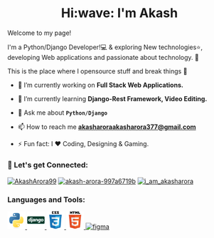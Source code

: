 <h1 align="center" dir="auto">Hi:wave: I'm Akash</h1>

<p>Welcome to my page!</p>
<p dir="auto">I'm a Python/Django Developer!💻 & exploring New technologies⭐, developing Web applications and passionate about technology. 🚀</p>
<p dir="auto">This is the place where I opensource stuff and break things <g-emoji class="g-emoji" alias="rofl" fallback-src="https://github.githubassets.com/images/icons/emoji/unicode/1f923.png">🤣</g-emoji></p>

- 🔭 I’m currently working on **Full Stack Web Applications.**

- 🌱 I’m currently learning **Django-Rest Framework, Video Editing.**

- 💬 Ask me about <code>**Python/Django**</code>

- 📫 How to reach me **akasharoraakasharora377@gmail.com**

- ⚡ Fun fact: I ❤️ Coding, Designing & Gaming.


<h3 align="left">🔗 Let's get Connected:</h3>

<p align="left" dir="auto">

<a href="https://twitter.com/AkashArora99" rel="nofollow"><img align="center" src="https://raw.githubusercontent.com/rahuldkjain/github-profile-readme-generator/master/src/images/icons/Social/twitter.svg" alt="AkashArora99" height="30" width="40" style="max-width: 100%;"></a>
<a href="https://linkedin.com/in/akash-arora-997a6719b" rel="nofollow"><img align="center" src="https://raw.githubusercontent.com/rahuldkjain/github-profile-readme-generator/master/src/images/icons/Social/linked-in-alt.svg" alt="akash-arora-997a6719b" height="30" width="40" style="max-width: 100%;"></a>
<a href="https://www.instagram.com/i_am_akasharora/" rel="nofollow"><img align="center" src="https://raw.githubusercontent.com/rahuldkjain/github-profile-readme-generator/master/src/images/icons/Social/instagram.svg" alt="i_am_akasharora" height="30" width="40" style="max-width: 100%;"></a>
</p>


<h3 align="left">Languages and Tools:</h3>
<p align="left">
  
<a href="https://www.python.org" target="_blank" rel="noreferrer"> <img src="https://raw.githubusercontent.com/devicons/devicon/master/icons/python/python-original.svg" alt="python" width="40" height="40"/> </a> <a href="https://www.djangoproject.com/" target="_blank" rel="noreferrer"> <img src="https://raw.githubusercontent.com/devicons/devicon/master/icons/django/django-original.svg" alt="django" width="40" height="40"/> </a> <a href="https://www.w3schools.com/css/" target="_blank" rel="noreferrer"> <img src="https://raw.githubusercontent.com/devicons/devicon/master/icons/css3/css3-original-wordmark.svg" alt="css3" width="40" height="40"/> </a> <a href="https://www.w3.org/html/" target="_blank" rel="noreferrer"> <img src="https://raw.githubusercontent.com/devicons/devicon/master/icons/html5/html5-original-wordmark.svg" alt="html5" width="40" height="40"/> </a> <a href="https://www.figma.com/" target="_blank" rel="noreferrer"> <img src="https://www.vectorlogo.zone/logos/figma/figma-icon.svg" alt="figma" width="40" height="40"/> </a></p>



<!--
**AkashArora11/AkashArora11** is a ✨ _special_ ✨ repository because its `README.md` (this file) appears on your GitHub profile.

Here are some ideas to get you started:

- 🔭 I’m currently working on ...
- 🌱 I’m currently learning ...
- 👯 I’m looking to collaborate on ...
- 🤔 I’m looking for help with ...
- 💬 Ask me about ...
- 📫 How to reach me: ...
- 😄 Pronouns: ...
- ⚡ Fun fact: ...
-->

